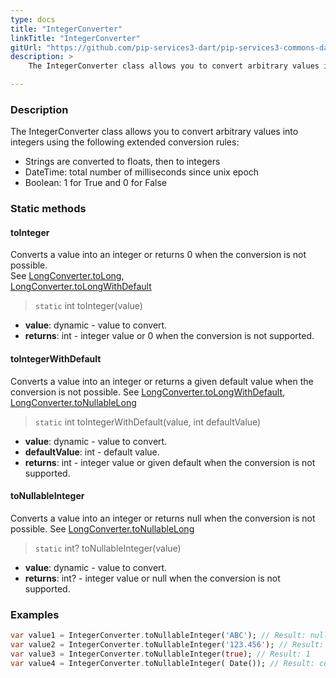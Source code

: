 ```yaml
---
type: docs
title: "IntegerConverter"
linkTitle: "IntegerConverter"
gitUrl: "https://github.com/pip-services3-dart/pip-services3-commons-dart"
description: > 
    The IntegerConverter class allows you to convert arbitrary values into integers using extended conversion rules.

---
```


### Description
    
The IntegerConverter class allows you to convert arbitrary values into integers using the following extended conversion rules:

- Strings are converted to floats, then to integers
- DateTime: total number of milliseconds since unix epoch  
- Boolean: 1 for True and 0 for False

### Static methods

#### toInteger
Converts a value into an integer or returns 0 when the conversion is not possible.  
See [LongConverter.toLong](../long_converter/#tolong),  
[LongConverter.toLongWithDefault](../long_converter/#tolongwithdefault)

> `static` int toInteger(value)

- **value**: dynamic - value to convert.
- **returns**: int - integer value or 0 when the conversion is not supported.

#### toIntegerWithDefault
Converts a value into an integer or returns a given default value when the conversion is not possible.
See [LongConverter.toLongWithDefault](../long_converter/#tolongwithdefault),  
[LongConverter.toNullableLong](../long_converter/#tonullablelong)

> `static` int toIntegerWithDefault(value, int defaultValue)

- **value**: dynamic - value to convert.
- **defaultValue**: int - default value.
- **returns**: int - integer value or given default when the conversion is not supported. 

#### toNullableInteger
Converts a value into an integer or returns null when the conversion is not possible.
See [LongConverter.toNullableLong](../long_converter/#tonullablelong)

> `static` int? toNullableInteger(value)

- **value**: dynamic - value to convert.
- **returns**: int? - integer value or null when the conversion is not supported.

### Examples

```dart
var value1 = IntegerConverter.toNullableInteger('ABC'); // Result: null
var value2 = IntegerConverter.toNullableInteger('123.456'); // Result: 123
var value3 = IntegerConverter.toNullableInteger(true); // Result: 1
var value4 = IntegerConverter.toNullableInteger( Date()); // Result: current milliseconds

```

